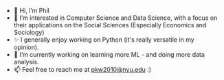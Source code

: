 - 👋 Hi, I’m Phil
- 👀 I’m interested in Computer Science and Data Science, with a focus on their applications on the Social Sciences (Especially Economics and Sociology)
- ✨ I generally enjoy working on Python (it's really versatile in my opinion).
- 🌱 I’m currently working on learning more ML - and doing more data analysis.
- 📫 Feel free to reach me at pkw2010@nyu.edu :)

<!---
- 👍 I also use R and STATA for DS and know a bit of C++, JS and Java.
philwee/philwee is a ✨ special ✨ repository because its `README.md` (this file) appears on your GitHub profile.
You can click the Preview link to take a look at your changes.
--->
